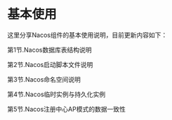 # 基本使用
这里分享Nacos组件的基本使用说明，目前更新内容如下：

第1节.Nacos数据库表结构说明

第2节.Nacos启动脚本文件说明

第3节.Nacos命名空间说明

第4节.Nacos临时实例与持久化实例

第5节.Nacos注册中心AP模式的数据一致性